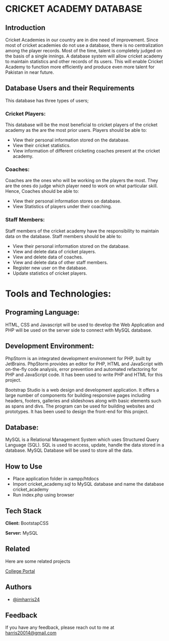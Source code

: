 # CRICKET ACADEMY DATABASE
## Introduction
Cricket Academies in our country are in dire need of improvement. Since most of cricket academies do not use a database, there is no centralization among the player records. Most of the time, talent is completely judged on the basis of a single innings. A database system will allow cricket academy to maintain statistics and other records of its users. This will enable Cricket Academy to function more efficiently and produce even more talent for Pakistan in near future.
## Database Users and their Requirements
This database has three types of users;
### Cricket Players:
This database will be the most beneficial to cricket players of the cricket academy as the are the most prior users. Players should be able to:
-	View their personal information stored on the database.
-	View their cricket statistics.
-	View information of different cricketing coaches present at the cricket                                                                                                                                academy.
### Coaches:
Coaches are the ones who will be working on the players the most. They are the ones do judge which player need to work on what particular skill. Hence, Coaches should be able to:
-	View their personal information stores on database.
-	View Statistics of players under their coaching.
### Staff Members:
Staff members of the cricket academy have the responsibility to maintain data on the database. Staff members should be able to:
-	View their personal information stored on the database.
-	View and delete data of cricket players.
-	View and delete data of coaches.
-	View and delete data of other staff members.
-	Register new user on the database.
-	Update statistics of cricket players.
# Tools and Technologies:
## Programing Language:
HTML, CSS and Javascript will be used to develop the Web Application and PHP will be used on the server side to connect with MySQL database.
## Development Environment:
PhpStorm is an integrated development environment for PHP, built by JetBrains. PhpStorm provides an editor for PHP, HTML and JavaScript with on-the-fly code analysis, error prevention and automated refactoring for PHP and JavaScript code. It has been used to write PHP and HTML for this project.

Bootstrap Studio is a web design and development application. It offers a large number of components for building responsive pages including headers, footers, galleries and slideshows along with basic elements such as spans and divs. The program can be used for building websites and prototypes. It has been used to design the front-end for this project.
## Database:
MySQL is a Relational Management System which uses Structured Query Language (SQL). SQL is used to access, update, handle the data stored in a database. MySQL Database will be used to store all the data.

## How to Use
- Place application folder in xampp/htdocs
- Import cricket_academy.sql to MySQL database and name the database cricket_academy
- Run index.php using browser


  
## Tech Stack

**Client:** BootstapCSS

**Server:** MySQL


## Related

Here are some related projects

[College Portal](https://github.com/imharris24/College-Portal-DBS)


## Authors

- [@imharris24](https://www.github.com/imharris24)


## Feedback

If you have any feedback, please reach out to me at harris20014@gmail.com

